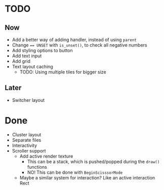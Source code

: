 # TODO
## Now
- Add a better way of adding handler, instead of using `parent`
- Change `== UNSET` with `is_unset()`, to check all negative numbers
- Add styling options to button
- Add text input
- Add grid
- Text layout caching
  - TODO: Using multiple tiles for bigger size

## Later
- Switcher layout

# Done
- Cluster layout
- Separate files
- Interactivity
- Scroller support
  - Add active render texture
    - This can be a stack, which is pushed/popped during the `draw()` functions
    - NO! This can be done with `BeginScisssorMode`
  - Maybe a similar system for interaction? Like an active interaction Rect

